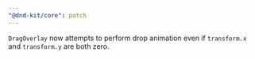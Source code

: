 ```yaml
---
"@dnd-kit/core": patch
---
```


`DragOverlay` now attempts to perform drop animation even if  `transform.x` and `transform.y` are both zero. 
